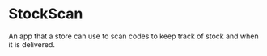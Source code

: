 # StockScan
An app that a store can use to scan codes to keep track of stock and when it is delivered.
